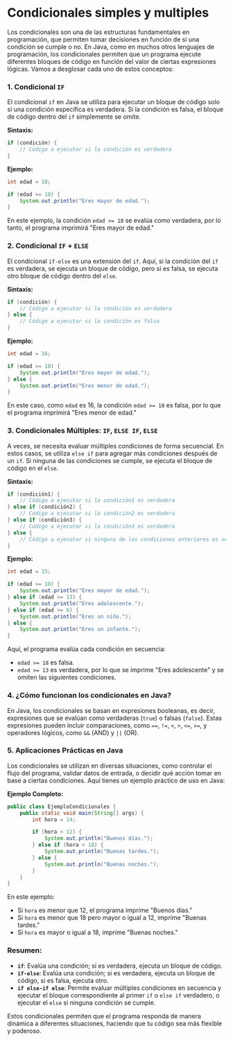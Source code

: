 # Condicionales simples y multiples
Los condicionales son una de las estructuras fundamentales en programación, que permiten tomar decisiones en función de si una condición se cumple o no. En Java, como en muchos otros lenguajes de programación, los condicionales permiten que un programa ejecute diferentes bloques de código en función del valor de ciertas expresiones lógicas. Vamos a desglosar cada uno de estos conceptos:

### 1. **Condicional `IF`**

El condicional `if` en Java se utiliza para ejecutar un bloque de código solo si una condición específica es verdadera. Si la condición es falsa, el bloque de código dentro del `if` simplemente se omite.

**Sintaxis:**
```java
if (condición) {
    // Código a ejecutar si la condición es verdadera
}
```

**Ejemplo:**
```java
int edad = 18;

if (edad >= 18) {
    System.out.println("Eres mayor de edad.");
}
```
En este ejemplo, la condición `edad >= 18` se evalúa como verdadera, por lo tanto, el programa imprimirá "Eres mayor de edad."

### 2. **Condicional `IF` + `ELSE`**

El condicional `if-else` es una extensión del `if`. Aquí, si la condición del `if` es verdadera, se ejecuta un bloque de código, pero si es falsa, se ejecuta otro bloque de código dentro del `else`.

**Sintaxis:**
```java
if (condición) {
    // Código a ejecutar si la condición es verdadera
} else {
    // Código a ejecutar si la condición es falsa
}
```

**Ejemplo:**
```java
int edad = 16;

if (edad >= 18) {
    System.out.println("Eres mayor de edad.");
} else {
    System.out.println("Eres menor de edad.");
}
```
En este caso, como `edad` es 16, la condición `edad >= 18` es falsa, por lo que el programa imprimirá "Eres menor de edad."

### 3. **Condicionales Múltiples: `IF`, `ELSE IF`, `ELSE`**

A veces, se necesita evaluar múltiples condiciones de forma secuencial. En estos casos, se utiliza `else if` para agregar más condiciones después de un `if`. Si ninguna de las condiciones se cumple, se ejecuta el bloque de código en el `else`.

**Sintaxis:**
```java
if (condición1) {
    // Código a ejecutar si la condición1 es verdadera
} else if (condición2) {
    // Código a ejecutar si la condición2 es verdadera
} else if (condición3) {
    // Código a ejecutar si la condición3 es verdadera
} else {
    // Código a ejecutar si ninguna de las condiciones anteriores es verdadera
}
```

**Ejemplo:**
```java
int edad = 15;

if (edad >= 18) {
    System.out.println("Eres mayor de edad.");
} else if (edad >= 13) {
    System.out.println("Eres adolescente.");
} else if (edad >= 6) {
    System.out.println("Eres un niño.");
} else {
    System.out.println("Eres un infante.");
}
```
Aquí, el programa evalúa cada condición en secuencia:
- `edad >= 18` es falsa.
- `edad >= 13` es verdadera, por lo que se imprime "Eres adolescente" y se omiten las siguientes condiciones.

### 4. **¿Cómo funcionan los condicionales en Java?**

En Java, los condicionales se basan en expresiones booleanas, es decir, expresiones que se evalúan como verdaderas (`true`) o falsas (`false`). Estas expresiones pueden incluir comparaciones, como `==`, `!=`, `<`, `>`, `<=`, `>=`, y operadores lógicos, como `&&` (AND) y `||` (OR).

### 5. **Aplicaciones Prácticas en Java**

Los condicionales se utilizan en diversas situaciones, como controlar el flujo del programa, validar datos de entrada, o decidir qué acción tomar en base a ciertas condiciones. Aquí tienes un ejemplo práctico de uso en Java:

**Ejemplo Completo:**
```java
public class EjemploCondicionales {
    public static void main(String[] args) {
        int hora = 14;

        if (hora < 12) {
            System.out.println("Buenos días.");
        } else if (hora < 18) {
            System.out.println("Buenas tardes.");
        } else {
            System.out.println("Buenas noches.");
        }
    }
}
```
En este ejemplo:
- Si `hora` es menor que 12, el programa imprime "Buenos días."
- Si `hora` es menor que 18 pero mayor o igual a 12, imprime "Buenas tardes."
- Si `hora` es mayor o igual a 18, imprime "Buenas noches."

### Resumen:
- **`if`**: Evalúa una condición; si es verdadera, ejecuta un bloque de código.
- **`if-else`**: Evalúa una condición; si es verdadera, ejecuta un bloque de código, si es falsa, ejecuta otro.
- **`if else-if else`**: Permite evaluar múltiples condiciones en secuencia y ejecutar el bloque correspondiente al primer `if` o `else if` verdadero, o ejecutar el `else` si ninguna condición se cumple.

Estos condicionales permiten que el programa responda de manera dinámica a diferentes situaciones, haciendo que tu código sea más flexible y poderoso.